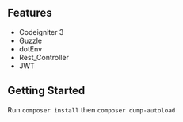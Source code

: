 ## Features

- Codeigniter 3
- Guzzle
- dotEnv
- Rest_Controller
- JWT

## Getting Started

Run ``composer install``
then ``composer dump-autoload``
